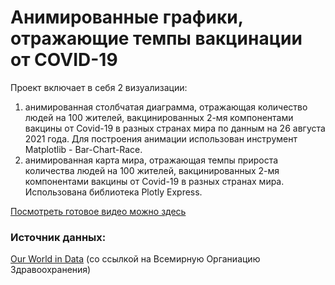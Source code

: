 # Анимированные графики, отражающие темпы вакцинации от COVID-19 

Проект включает в себя 2 визуализации: 
1. анимированная столбчатая диаграмма, отражающая количество людей на 100 жителей, вакцинированных 2-мя компонентами вакцины от Covid-19 в разных странах мира по данным на 26 августа 2021 года. Для построения анимации использован инструмент Matplotlib - Bar-Chart-Race.
2. анимированная карта мира, отражающая темпы прироста количества людей на 100 жителей, вакцинированных 2-мя компонентами вакцины от Covid-19 в разных странах мира. Использована библиотека Plotly Express.


[Посмотреть готовое видео можно здесь](https://www.instagram.com/p/CTUfsf6C7dO/?utm_source=ig_web_copy_link)

### Источник данных:
[Our World in Data](https://ourworldindata.org/covid-vaccination-global-projections)    (со ссылкой на Всемирную Органиацию Здравоохранения) 
